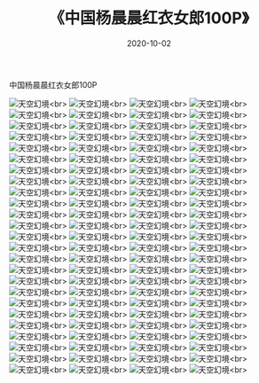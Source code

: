 ﻿---
layout: post
title: 《中国杨晨晨红衣女郎100P》
date: 2020-10-02
img: http://photo.orgx.cf/性感/2020/中国杨晨晨红衣女郎100P/000.jpg
tags: [美女,性感,泳衣]
---

中国杨晨晨红衣女郎100P



![天空幻境](http://photo.orgx.cf/性感/2020/中国杨晨晨红衣女郎100P/001.jpg''天空幻境'')<br>
![天空幻境](http://photo.orgx.cf/性感/2020/中国杨晨晨红衣女郎100P/002.jpg''天空幻境'')<br>
![天空幻境](http://photo.orgx.cf/性感/2020/中国杨晨晨红衣女郎100P/003.jpg''天空幻境'')<br>
![天空幻境](http://photo.orgx.cf/性感/2020/中国杨晨晨红衣女郎100P/004.jpg''天空幻境'')<br>
![天空幻境](http://photo.orgx.cf/性感/2020/中国杨晨晨红衣女郎100P/005.jpg''天空幻境'')<br>
![天空幻境](http://photo.orgx.cf/性感/2020/中国杨晨晨红衣女郎100P/006.jpg''天空幻境'')<br>
![天空幻境](http://photo.orgx.cf/性感/2020/中国杨晨晨红衣女郎100P/007.jpg''天空幻境'')<br>
![天空幻境](http://photo.orgx.cf/性感/2020/中国杨晨晨红衣女郎100P/008.jpg''天空幻境'')<br>
![天空幻境](http://photo.orgx.cf/性感/2020/中国杨晨晨红衣女郎100P/009.jpg''天空幻境'')<br>
![天空幻境](http://photo.orgx.cf/性感/2020/中国杨晨晨红衣女郎100P/010.jpg''天空幻境'')<br>
![天空幻境](http://photo.orgx.cf/性感/2020/中国杨晨晨红衣女郎100P/011.jpg''天空幻境'')<br>
![天空幻境](http://photo.orgx.cf/性感/2020/中国杨晨晨红衣女郎100P/012.jpg''天空幻境'')<br>
![天空幻境](http://photo.orgx.cf/性感/2020/中国杨晨晨红衣女郎100P/013.jpg''天空幻境'')<br>
![天空幻境](http://photo.orgx.cf/性感/2020/中国杨晨晨红衣女郎100P/014.jpg''天空幻境'')<br>
![天空幻境](http://photo.orgx.cf/性感/2020/中国杨晨晨红衣女郎100P/015.jpg''天空幻境'')<br>
![天空幻境](http://photo.orgx.cf/性感/2020/中国杨晨晨红衣女郎100P/016.jpg''天空幻境'')<br>
![天空幻境](http://photo.orgx.cf/性感/2020/中国杨晨晨红衣女郎100P/017.jpg''天空幻境'')<br>
![天空幻境](http://photo.orgx.cf/性感/2020/中国杨晨晨红衣女郎100P/018.jpg''天空幻境'')<br>
![天空幻境](http://photo.orgx.cf/性感/2020/中国杨晨晨红衣女郎100P/019.jpg''天空幻境'')<br>
![天空幻境](http://photo.orgx.cf/性感/2020/中国杨晨晨红衣女郎100P/020.jpg''天空幻境'')<br>
![天空幻境](http://photo.orgx.cf/性感/2020/中国杨晨晨红衣女郎100P/021.jpg''天空幻境'')<br>
![天空幻境](http://photo.orgx.cf/性感/2020/中国杨晨晨红衣女郎100P/022.jpg''天空幻境'')<br>
![天空幻境](http://photo.orgx.cf/性感/2020/中国杨晨晨红衣女郎100P/023.jpg''天空幻境'')<br>
![天空幻境](http://photo.orgx.cf/性感/2020/中国杨晨晨红衣女郎100P/024.jpg''天空幻境'')<br>
![天空幻境](http://photo.orgx.cf/性感/2020/中国杨晨晨红衣女郎100P/025.jpg''天空幻境'')<br>
![天空幻境](http://photo.orgx.cf/性感/2020/中国杨晨晨红衣女郎100P/026.jpg''天空幻境'')<br>
![天空幻境](http://photo.orgx.cf/性感/2020/中国杨晨晨红衣女郎100P/027.jpg''天空幻境'')<br>
![天空幻境](http://photo.orgx.cf/性感/2020/中国杨晨晨红衣女郎100P/028.jpg''天空幻境'')<br>
![天空幻境](http://photo.orgx.cf/性感/2020/中国杨晨晨红衣女郎100P/029.jpg''天空幻境'')<br>
![天空幻境](http://photo.orgx.cf/性感/2020/中国杨晨晨红衣女郎100P/030.jpg''天空幻境'')<br>
![天空幻境](http://photo.orgx.cf/性感/2020/中国杨晨晨红衣女郎100P/031.jpg''天空幻境'')<br>
![天空幻境](http://photo.orgx.cf/性感/2020/中国杨晨晨红衣女郎100P/032.jpg''天空幻境'')<br>
![天空幻境](http://photo.orgx.cf/性感/2020/中国杨晨晨红衣女郎100P/033.jpg''天空幻境'')<br>
![天空幻境](http://photo.orgx.cf/性感/2020/中国杨晨晨红衣女郎100P/034.jpg''天空幻境'')<br>
![天空幻境](http://photo.orgx.cf/性感/2020/中国杨晨晨红衣女郎100P/035.jpg''天空幻境'')<br>
![天空幻境](http://photo.orgx.cf/性感/2020/中国杨晨晨红衣女郎100P/036.jpg''天空幻境'')<br>
![天空幻境](http://photo.orgx.cf/性感/2020/中国杨晨晨红衣女郎100P/037.jpg''天空幻境'')<br>
![天空幻境](http://photo.orgx.cf/性感/2020/中国杨晨晨红衣女郎100P/038.jpg''天空幻境'')<br>
![天空幻境](http://photo.orgx.cf/性感/2020/中国杨晨晨红衣女郎100P/039.jpg''天空幻境'')<br>
![天空幻境](http://photo.orgx.cf/性感/2020/中国杨晨晨红衣女郎100P/040.jpg''天空幻境'')<br>
![天空幻境](http://photo.orgx.cf/性感/2020/中国杨晨晨红衣女郎100P/041.jpg''天空幻境'')<br>
![天空幻境](http://photo.orgx.cf/性感/2020/中国杨晨晨红衣女郎100P/042.jpg''天空幻境'')<br>
![天空幻境](http://photo.orgx.cf/性感/2020/中国杨晨晨红衣女郎100P/043.jpg''天空幻境'')<br>
![天空幻境](http://photo.orgx.cf/性感/2020/中国杨晨晨红衣女郎100P/044.jpg''天空幻境'')<br>
![天空幻境](http://photo.orgx.cf/性感/2020/中国杨晨晨红衣女郎100P/045.jpg''天空幻境'')<br>
![天空幻境](http://photo.orgx.cf/性感/2020/中国杨晨晨红衣女郎100P/046.jpg''天空幻境'')<br>
![天空幻境](http://photo.orgx.cf/性感/2020/中国杨晨晨红衣女郎100P/047.jpg''天空幻境'')<br>
![天空幻境](http://photo.orgx.cf/性感/2020/中国杨晨晨红衣女郎100P/048.jpg''天空幻境'')<br>
![天空幻境](http://photo.orgx.cf/性感/2020/中国杨晨晨红衣女郎100P/049.jpg''天空幻境'')<br>
![天空幻境](http://photo.orgx.cf/性感/2020/中国杨晨晨红衣女郎100P/050.jpg''天空幻境'')<br>
![天空幻境](http://photo.orgx.cf/性感/2020/中国杨晨晨红衣女郎100P/051.jpg''天空幻境'')<br>
![天空幻境](http://photo.orgx.cf/性感/2020/中国杨晨晨红衣女郎100P/052.jpg''天空幻境'')<br>
![天空幻境](http://photo.orgx.cf/性感/2020/中国杨晨晨红衣女郎100P/053.jpg''天空幻境'')<br>
![天空幻境](http://photo.orgx.cf/性感/2020/中国杨晨晨红衣女郎100P/054.jpg''天空幻境'')<br>
![天空幻境](http://photo.orgx.cf/性感/2020/中国杨晨晨红衣女郎100P/055.jpg''天空幻境'')<br>
![天空幻境](http://photo.orgx.cf/性感/2020/中国杨晨晨红衣女郎100P/056.jpg''天空幻境'')<br>
![天空幻境](http://photo.orgx.cf/性感/2020/中国杨晨晨红衣女郎100P/057.jpg''天空幻境'')<br>
![天空幻境](http://photo.orgx.cf/性感/2020/中国杨晨晨红衣女郎100P/058.jpg''天空幻境'')<br>
![天空幻境](http://photo.orgx.cf/性感/2020/中国杨晨晨红衣女郎100P/059.jpg''天空幻境'')<br>
![天空幻境](http://photo.orgx.cf/性感/2020/中国杨晨晨红衣女郎100P/060.jpg''天空幻境'')<br>
![天空幻境](http://photo.orgx.cf/性感/2020/中国杨晨晨红衣女郎100P/061.jpg''天空幻境'')<br>
![天空幻境](http://photo.orgx.cf/性感/2020/中国杨晨晨红衣女郎100P/062.jpg''天空幻境'')<br>
![天空幻境](http://photo.orgx.cf/性感/2020/中国杨晨晨红衣女郎100P/063.jpg''天空幻境'')<br>
![天空幻境](http://photo.orgx.cf/性感/2020/中国杨晨晨红衣女郎100P/064.jpg''天空幻境'')<br>
![天空幻境](http://photo.orgx.cf/性感/2020/中国杨晨晨红衣女郎100P/065.jpg''天空幻境'')<br>
![天空幻境](http://photo.orgx.cf/性感/2020/中国杨晨晨红衣女郎100P/066.jpg''天空幻境'')<br>
![天空幻境](http://photo.orgx.cf/性感/2020/中国杨晨晨红衣女郎100P/067.jpg''天空幻境'')<br>
![天空幻境](http://photo.orgx.cf/性感/2020/中国杨晨晨红衣女郎100P/068.jpg''天空幻境'')<br>
![天空幻境](http://photo.orgx.cf/性感/2020/中国杨晨晨红衣女郎100P/069.jpg''天空幻境'')<br>
![天空幻境](http://photo.orgx.cf/性感/2020/中国杨晨晨红衣女郎100P/070.jpg''天空幻境'')<br>
![天空幻境](http://photo.orgx.cf/性感/2020/中国杨晨晨红衣女郎100P/071.jpg''天空幻境'')<br>
![天空幻境](http://photo.orgx.cf/性感/2020/中国杨晨晨红衣女郎100P/072.jpg''天空幻境'')<br>
![天空幻境](http://photo.orgx.cf/性感/2020/中国杨晨晨红衣女郎100P/073.jpg''天空幻境'')<br>
![天空幻境](http://photo.orgx.cf/性感/2020/中国杨晨晨红衣女郎100P/074.jpg''天空幻境'')<br>
![天空幻境](http://photo.orgx.cf/性感/2020/中国杨晨晨红衣女郎100P/075.jpg''天空幻境'')<br>
![天空幻境](http://photo.orgx.cf/性感/2020/中国杨晨晨红衣女郎100P/076.jpg''天空幻境'')<br>
![天空幻境](http://photo.orgx.cf/性感/2020/中国杨晨晨红衣女郎100P/077.jpg''天空幻境'')<br>
![天空幻境](http://photo.orgx.cf/性感/2020/中国杨晨晨红衣女郎100P/078.jpg''天空幻境'')<br>
![天空幻境](http://photo.orgx.cf/性感/2020/中国杨晨晨红衣女郎100P/079.jpg''天空幻境'')<br>
![天空幻境](http://photo.orgx.cf/性感/2020/中国杨晨晨红衣女郎100P/080.jpg''天空幻境'')<br>
![天空幻境](http://photo.orgx.cf/性感/2020/中国杨晨晨红衣女郎100P/081.jpg''天空幻境'')<br>
![天空幻境](http://photo.orgx.cf/性感/2020/中国杨晨晨红衣女郎100P/082.jpg''天空幻境'')<br>
![天空幻境](http://photo.orgx.cf/性感/2020/中国杨晨晨红衣女郎100P/083.jpg''天空幻境'')<br>
![天空幻境](http://photo.orgx.cf/性感/2020/中国杨晨晨红衣女郎100P/084.jpg''天空幻境'')<br>
![天空幻境](http://photo.orgx.cf/性感/2020/中国杨晨晨红衣女郎100P/085.jpg''天空幻境'')<br>
![天空幻境](http://photo.orgx.cf/性感/2020/中国杨晨晨红衣女郎100P/086.jpg''天空幻境'')<br>
![天空幻境](http://photo.orgx.cf/性感/2020/中国杨晨晨红衣女郎100P/087.jpg''天空幻境'')<br>
![天空幻境](http://photo.orgx.cf/性感/2020/中国杨晨晨红衣女郎100P/088.jpg''天空幻境'')<br>
![天空幻境](http://photo.orgx.cf/性感/2020/中国杨晨晨红衣女郎100P/089.jpg''天空幻境'')<br>
![天空幻境](http://photo.orgx.cf/性感/2020/中国杨晨晨红衣女郎100P/090.jpg''天空幻境'')<br>
![天空幻境](http://photo.orgx.cf/性感/2020/中国杨晨晨红衣女郎100P/091.jpg''天空幻境'')<br>
![天空幻境](http://photo.orgx.cf/性感/2020/中国杨晨晨红衣女郎100P/092.jpg''天空幻境'')<br>
![天空幻境](http://photo.orgx.cf/性感/2020/中国杨晨晨红衣女郎100P/093.jpg''天空幻境'')<br>
![天空幻境](http://photo.orgx.cf/性感/2020/中国杨晨晨红衣女郎100P/094.jpg''天空幻境'')<br>
![天空幻境](http://photo.orgx.cf/性感/2020/中国杨晨晨红衣女郎100P/095.jpg''天空幻境'')<br>
![天空幻境](http://photo.orgx.cf/性感/2020/中国杨晨晨红衣女郎100P/096.jpg''天空幻境'')<br>
![天空幻境](http://photo.orgx.cf/性感/2020/中国杨晨晨红衣女郎100P/097.jpg''天空幻境'')<br>
![天空幻境](http://photo.orgx.cf/性感/2020/中国杨晨晨红衣女郎100P/098.jpg''天空幻境'')<br>
![天空幻境](http://photo.orgx.cf/性感/2020/中国杨晨晨红衣女郎100P/099.jpg''天空幻境'')<br>
![天空幻境](http://photo.orgx.cf/性感/2020/中国杨晨晨红衣女郎100P/100.jpg''天空幻境'')<br>